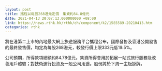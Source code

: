 ```yaml
---
layout: post
title: 攜程以每股268港元定價　集資約84.8億元
date: 2021-04-13 20:07:13.000000000 +08:00
link: https://news.rthk.hk/rthk/ch/component/k2/1585589-20210413.htm
categories: rthk
---
```


將在港第二上市的內地最大網上旅遊服務平台攜程公布，國際發售及香港公開發售的最終發售價，均定為每股268港元，較發行價上限333元低19.5%。

公司預期，所得款項總額約84.78億元，集資所得會用於拓展一站式旅行服務及改善用戶體驗；對技術進行投資及一般公司用途，股份將於下周一主板掛牌。

